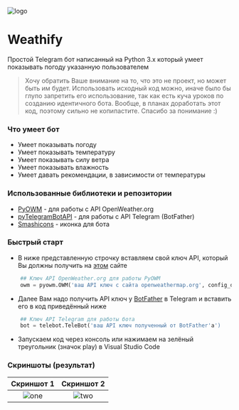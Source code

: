 ![logo](https://github.com/dmitrylaas/Weathify/blob/master/images/logo.png)
# Weathify
Простой Telegram бот написанный на Python 3.x который умеет показывать погоду указанную пользователем
>Хочу обратить Ваше внимание на то, что это не проект, но может быть им будет. Использовать исходный код можно, иначе было бы глупо запретить его использование, так как есть куча уроков по созданию идентичного бота. Вообще, в планах доработать этот код, поэтому сильно не копипастите. Спасибо за понимание :)
### Что умеет бот
* Умеет показывать погоду
* Умеет показывать температуру
* Умеет показывать силу ветра
* Умеет показывать влажность
* Умеет давать рекомендации, в зависимости от температуры 
### Использованные библиотеки и репозитории
* [PyOWM](https://github.com/csparpa/pyowm) - для работы с API OpenWeather.org
* [pyTelegramBotAPI](https://github.com/eternnoir/pyTelegramBotAPI) - для работы с API Telegram (BotFather)
* [Smashicons](https://www.flaticon.com/authors/smashicons) - иконка для бота
### Быстрый старт
* В ниже представленную строчку вставляем свой ключ API, который Вы должны получить на [этом](https://openweathermap.org/) сайте
```python
    ## Ключ API OpenWeather.org для работы PyOWM
    owm = pyowm.OWM('ваш API ключ с сайта openweathermap.org', config_dict)
```
* Далее Вам надо получить API ключ у [BotFather](https:/t.me/BotFather) в Telegram и вставить его в код приведённый ниже
```python
    ## Ключ API Telegram для работы бота
    bot = telebot.TeleBot('ваш API ключ полученный от BotFather'a')
```
* Запускаем код через консоль или нажимаем на зелёный треугольник (значок play) в Visual Studio Code
### Скриншоты (результат)
| Скриншот 1 | Скриншот 2 |
| :----: | :----: |
|![one](https://github.com/dmitrylaas/Weathify/blob/master/images/screenshot_1.png) |![two](https://github.com/dmitrylaas/Weathify/blob/master/images/screenshot_2.png) |
